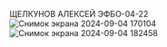 ЩЕЛКУНОВ АЛЕКСЕЙ ЭФБО-04-22
![Снимок экрана 2024-09-04 170104](https://github.com/user-attachments/assets/83443ee7-f98d-4de9-acdb-53dead26dc90)
![Снимок экрана 2024-09-04 182458](https://github.com/user-attachments/assets/46be6ce3-baa3-47fd-9b5d-3ed27d540acd)
